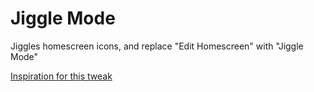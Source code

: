 # Jiggle Mode

Jiggles homescreen icons, and replace "Edit Homescreen" with "Jiggle Mode"

[Inspiration for this tweak](https://www.youtube.com/watch?v=pAOjDXdiUzM)
